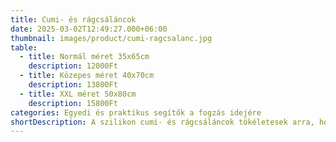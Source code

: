 ```yaml
---
title: Cumi- és rágcsáláncok
date: 2025-03-02T12:49:27.000+06:00
thumbnail: images/product/cumi-ragcsalanc.jpg
table:
  - title: Normál méret 35x65cm
    description: 12000Ft
  - title: Közepes méret 40x70cm
    description: 13800Ft
  - title: XXL méret 50x80cm
    description: 15800Ft
categories: Egyedi és praktikus segítők a fogzás idejére
shortDescription: A szilikon cumi- és rágcsáláncok tökéletesek arra, hogy a baba mindig kéznél találja a cumit, így nem kell aggódni, ha lepottyan, ezek mellett pedig  segítenek enyhíteni a fogzás okozta kellemetlenségeket is.  Stílusos és praktikus!
---
```



